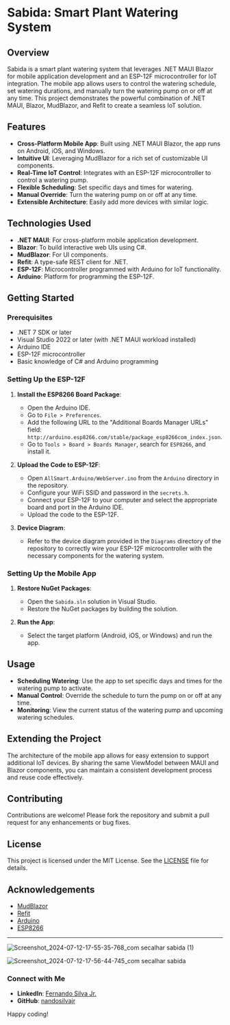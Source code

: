 # Sabida: Smart Plant Watering System

## Overview

Sabida is a smart plant watering system that leverages .NET MAUI Blazor for mobile application development and an ESP-12F microcontroller for IoT integration. The mobile app allows users to control the watering schedule, set watering durations, and manually turn the watering pump on or off at any time. This project demonstrates the powerful combination of .NET MAUI, Blazor, MudBlazor, and Refit to create a seamless IoT solution.

## Features

- **Cross-Platform Mobile App**: Built using .NET MAUI Blazor, the app runs on Android, iOS, and Windows.
- **Intuitive UI**: Leveraging MudBlazor for a rich set of customizable UI components.
- **Real-Time IoT Control**: Integrates with an ESP-12F microcontroller to control a watering pump.
- **Flexible Scheduling**: Set specific days and times for watering.
- **Manual Override**: Turn the watering pump on or off at any time.
- **Extensible Architecture**: Easily add more devices with similar logic.

## Technologies Used

- **.NET MAUI**: For cross-platform mobile application development.
- **Blazor**: To build interactive web UIs using C#.
- **MudBlazor**: For UI components.
- **Refit**: A type-safe REST client for .NET.
- **ESP-12F**: Microcontroller programmed with Arduino for IoT functionality.
- **Arduino**: Platform for programming the ESP-12F.

## Getting Started

### Prerequisites

- .NET 7 SDK or later
- Visual Studio 2022 or later (with .NET MAUI workload installed)
- Arduino IDE
- ESP-12F microcontroller
- Basic knowledge of C# and Arduino programming

### Setting Up the ESP-12F

1. **Install the ESP8266 Board Package**:
   - Open the Arduino IDE.
   - Go to `File > Preferences`.
   - Add the following URL to the "Additional Boards Manager URLs" field: `http://arduino.esp8266.com/stable/package_esp8266com_index.json`.
   - Go to `Tools > Board > Boards Manager`, search for `ESP8266`, and install it.

2. **Upload the Code to ESP-12F**:
   - Open `AllSmart.Arduino/WebServer.ino` from the `Arduino` directory in the repository.
   - Configure your WiFi SSID and password in the `secrets.h`.
   - Connect your ESP-12F to your computer and select the appropriate board and port in the Arduino IDE.
   - Upload the code to the ESP-12F.

3. **Device Diagram**:
   - Refer to the device diagram provided in the `Diagrams` directory of the repository to correctly wire your ESP-12F microcontroller with the necessary components for the watering system.

### Setting Up the Mobile App

1. **Restore NuGet Packages**:
   - Open the `Sabida.sln` solution in Visual Studio.
   - Restore the NuGet packages by building the solution.

2. **Run the App**:
   - Select the target platform (Android, iOS, or Windows) and run the app.

## Usage

- **Scheduling Watering**: Use the app to set specific days and times for the watering pump to activate.
- **Manual Control**: Override the schedule to turn the pump on or off at any time.
- **Monitoring**: View the current status of the watering pump and upcoming watering schedules.

## Extending the Project

The architecture of the mobile app allows for easy extension to support additional IoT devices. By sharing the same ViewModel between MAUI and Blazor components, you can maintain a consistent development process and reuse code effectively.

## Contributing

Contributions are welcome! Please fork the repository and submit a pull request for any enhancements or bug fixes.

## License

This project is licensed under the MIT License. See the [LICENSE](LICENSE) file for details.

## Acknowledgements

- [MudBlazor](https://mudblazor.com/)
- [Refit](https://github.com/reactiveui/refit)
- [Arduino](https://www.arduino.cc/)
- [ESP8266](https://www.espressif.com/en/products/hardware/esp8266ex/overview)

---
![Screenshot_2024-07-12-17-55-35-768_com secalhar sabida (1)](https://github.com/user-attachments/assets/e09ff6bd-748e-4b53-ba84-54e124c57820)

![Screenshot_2024-07-12-17-56-44-745_com secalhar sabida](https://github.com/user-attachments/assets/5dc348d2-8eb2-43e8-a9fe-67853d822275)


### Connect with Me

- **LinkedIn**: [Fernando Silva Jr.](https://www.linkedin.com/in/nandosilvajr/)
- **GitHub**: [nandosilvajr](https://github.com/nandosilvajr)



Happy coding!
